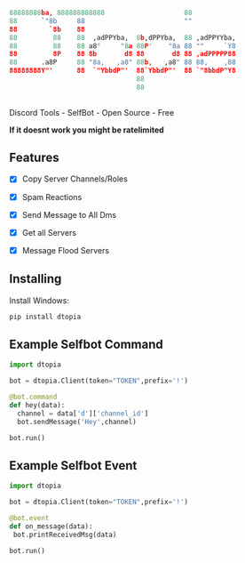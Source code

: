 ```py
88888888ba, 888888888888                    88             
88      `"8b     88                         ""             
88        `8b    88                                        
88         88    88  ,adPPYba,  8b,dPPYba,  88 ,adPPYYba,  
88         88    88 a8"     "8a 88P'    "8a 88 ""     `Y8  
88         8P    88 8b       d8 88       d8 88 ,adPPPPP88  
88      .a8P     88 "8a,   ,a8" 88b,   ,a8" 88 88,    ,88  
88888888Y"'      88  `"YbbdP"'  88`YbbdP"'  88 `"8bbdP"Y8  
                                88                         
                                88                         
  
```        
Discord Tools - SelfBot - Open Source - Free

**If it doesnt work you might be ratelimited**

## Features
- [x] Copy Server Channels/Roles
- [x] Spam Reactions
- [x] Send Message to All Dms
- [x] Get all Servers
- [x] Message Flood Servers



## Installing
Install Windows:
```python
pip install dtopia
```

## Example Selfbot Command
```python
import dtopia

bot = dtopia.Client(token="TOKEN",prefix='!')

@bot.command
def hey(data):
  channel = data['d']['channel_id']
  bot.sendMessage('Hey',channel)

bot.run()

```
## Example Selfbot Event
```python
import dtopia

bot = dtopia.Client(token="TOKEN",prefix='!')

@bot.event
def on_message(data):
 bot.printReceivedMsg(data)
 
bot.run()
```
